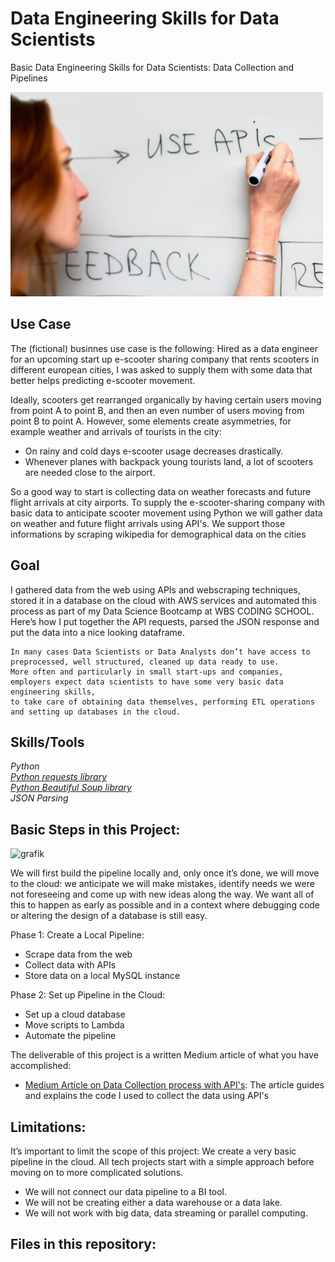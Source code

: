 # Data Engineering Skills for Data Scientists
Basic Data Engineering Skills for Data Scientists: Data Collection and Pipelines

![](picture_project.png)

## Use Case
The (fictional) businnes use case is the following: Hired as a data engineer for an upcoming start up e-scooter sharing company that rents scooters in different european cities, I was asked to supply them with some data that better helps predicting e-scooter movement.

Ideally, scooters get rearranged organically by having certain users moving from point A to point B, and then an even number of users moving from point B to point A. However, some elements create asymmetries, for example weather and arrivals of tourists in the city:
- On rainy and cold days e-scooter usage decreases drastically.
- Whenever planes with backpack young tourists land, a lot of scooters are needed close to the airport.

So a good way to start is collecting data on weather forecasts and future flight arrivals at city airports. To supply the e-scooter-sharing company with basic data to anticipate scooter movement using Python we will gather data on weather and future flight arrivals using API's. We support those informations by scraping wikipedia for demographical data on the cities

## Goal 
I gathered data from the web using APIs and webscraping techniques, stored it in a database on the cloud with AWS services and automated this process as part of my Data Science Bootcamp at WBS CODING SCHOOL. Here’s how I put together the API requests, parsed the JSON response and put the data into a nice looking dataframe.

    In many cases Data Scientists or Data Analysts don’t have access to preprocessed, well structured, cleaned up data ready to use.  
    More often and particularly in small start-ups and companies, employers expect data scientists to have some very basic data engineering skills,  
    to take care of obtaining data themselves, performing ETL operations and setting up databases in the cloud. 

## Skills/Tools
*Python*   
*[Python requests library](https://pypi.org/project/requests/)*   
*[Python Beautiful Soup library](https://beautiful-soup-4.readthedocs.io/en/latest/)*   
*JSON Parsing*       


## Basic Steps in this Project: 

![grafik](https://user-images.githubusercontent.com/100354393/206842323-8d05a438-ba00-4afd-b1b4-ff32f1f15b40.png)

We will first build the pipeline locally and, only once it’s done, we will move to the cloud: we anticipate we will make mistakes, identify needs we were not foreseeing and come up with new ideas along the way. We want all of this to happen as early as possible and in a context where debugging code or altering the design of a database is still easy.

Phase 1: Create a Local Pipeline: 
- Scrape data from the web
- Collect data with APIs
- Store data on a local MySQL instance

Phase 2: Set up Pipeline in the Cloud: 
- Set up a cloud database
- Move scripts to Lambda
- Automate the pipeline 

The deliverable of this project is a written Medium article of what you have accomplished: 
- [Medium Article on Data Collection process with API's](https://medium.com/@rene.markovits/data-engineering-skills-for-data-scientists-c095e01dd82b): The article guides and explains the code I used to collect the data using API's


## Limitations: 
It’s important to limit the scope of this project: We create a very basic pipeline in the cloud. 
All tech projects start with a simple approach before moving on to more complicated solutions.
- We will not connect our data pipeline to a BI tool. 
- We will not be creating either a data warehouse or a data lake.
- We will not work with big data, data streaming or parallel computing.

## Files in this repository: 



